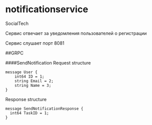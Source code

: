 # notificationservice
SocialTech

Сервис отвечает за уведомления пользователей о регистрации

Сервис слушает порт 8081

##GRPC

####SendNotification
Request structure
```
message User {
    int64 ID = 1;
    string Email = 2;
    string Name = 3;
}
```

Response structure
```
message SendNotificationResponse {
  int64 TaskID = 1;
}
```
